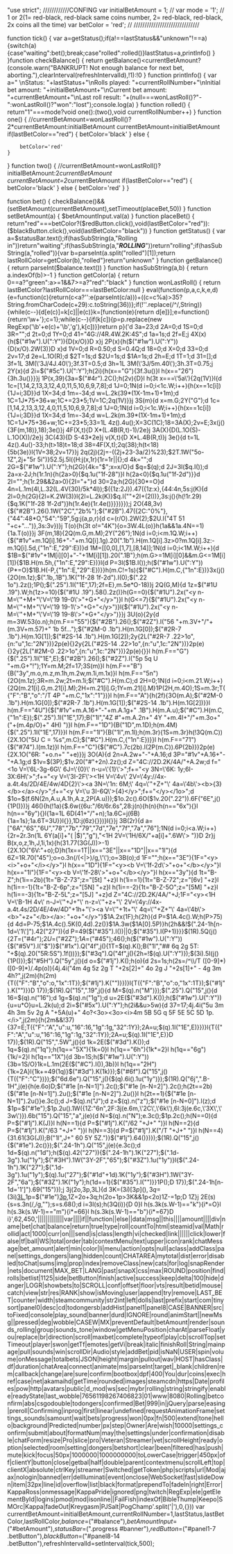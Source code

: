 "use strict";
////////////CONFING
var initialBetAmount = 1;   //
var mode = '1';             // 1 or 2(1= red-black, red-black same coins number, 2= red-black, red-black, 2x coins all the time)
var betColor = 'red';       // 
//////////////////////////////

function tick()
{
	var a=getStatus();if(a!==lastStatus&&"unknown"!==a){switch(a){case"waiting":bet();break;case"rolled":rolled()}lastStatus=a,printInfo()
}
}function checkBalance()
{
	return getBalance()<currentBetAmount?(console.warn("BANKRUPT! Not enough balance for next bet, aborting."),clearInterval(refreshIntervalId),!1):!0
}
function printInfo()
{
	var a=" \nStatus: "+lastStatus+"\nRolls played: "+currentRollNumber+"\nInitial bet amount: "+initialBetAmount+"\nCurrent bet amount: "+currentBetAmount+"\nLast roll result: "+(null===wonLastRoll()?"-":wonLastRoll()?"won":"lost");console.log(a)
}
function rolled()
{
	return"1"===mode?void one():(two(),void currentRollNumber++)
}
function one()
{
	//currentBetAmount=wonLastRoll()?2*currentBetAmount:initialBetAmount
	currentBetAmount=initialBetAmount
	if(lastBetColor=="red")
	{
		betColor='black'
	}
	else
	{
		
		betColor='red'
	}
}
function two()
{
	//currentBetAmount=wonLastRoll()?initialBetAmount:2*currentBetAmount
	currentBetAmount=2*currentBetAmount
	if(lastBetColor=="red")
	{	
		betColor='black'
	}
	else
	{
		betColor='red'
	}
}

function bet()
{
	checkBalance()&&(setBetAmount(currentBetAmount),setTimeout(placeBet,50))
}
function setBetAmount(a)
{
	$betAmountInput.val(a)
}
function placeBet()
{
	return"red"===betColor?($redButton.click(),void(lastBetColor="red")):($blackButton.click(),void(lastBetColor="black"))
}
function getStatus()
{
	var a=$statusBar.text();if(hasSubString(a,"Rolling in"))return"waiting";if(hasSubString(a,"***ROLLING***"))return"rolling";if(hasSubString(a,"rolled")){var b=parseInt(a.split("rolled")[1]);return lastRollColor=getColor(b),"rolled"}return"unknown"
}
function getBalance()
{
	return parseInt($balance.text())
}
function hasSubString(a,b)
{
	return a.indexOf(b)>-1
}
function getColor(a)
{
	return 0==a?"green":a>=1&&7>=a?"red":"black"
}
function wonLastRoll()
{
	return lastBetColor?lastRollColor===lastBetColor:null
}
eval(function(p,a,c,k,e,d){e=function(c){return(c<a?'':e(parseInt(c/a)))+((c=c%a)>35?String.fromCharCode(c+29):c.toString(36))};if(!''.replace(/^/,String)){while(c--){d[e(c)]=k[c]||e(c)}k=[function(e){return d[e]}];e=function(){return'\\w+'};c=1};while(c--){if(k[c]){p=p.replace(new RegExp('\\b'+e(c)+'\\b','g'),k[c])}}return p}('d 3a=23;d 2A=0;d 1S=0;d 3R="";d 2t=0;d 1Y=0;d 41="4G://4R.4W.2K:4S";d 1a=1s;d 2f=E;j 4X(x){h($("#1w").U(":Y")){D(x/O)}D x}j 2P(x){h($("#1w").U(":Y")){D(x/O).2W(3)}D x}d 1V=0;d R=0.50;d S=0.4Q;d 18=0;d X=0;d 33=0;d 2v=17;d 2e=L.1O(R);d $2T=1s;d $2U=1s;d $1A=1s;d 2h=E;d 1T=1;d 31=[];d 3f=1L 3M(\'3J/4J.40\');3f.3T=0.5;d 3h=1L 3M(\'3J/5m.40\');3h.3T=0.75;j 2Y(x){d 2i=$("#5c").U(":Y");h(2i){h(x=="G"){3f.3u()}l h(x=="26"){3h.3u()}}}j 1P(x,39){3a=$("#4r").2C();h(2v){D}l h(3t x===\'5a\'){2q(1V)}l{d 1c=[1,14,2,13,3,12,4,0,11,5,10,6,9,7,8];d 1J=0;1N(d i=0;i<1c.W;i++){h(x==1c[i]){1J=i;3D}}d 1X=34;d 1m=-34;d w=L.2k(39*(1X-1m+1)+1m);d 1C=1J*75+36+w;1C+=23*5;1V=1C;2q(1V)}}j 3S(m){d x=m.G;2Y("G");d 1c=[1,14,2,13,3,12,4,0,11,5,10,6,9,7,8];d 1J=0;1N(d i=0;i<1c.W;i++){h(x==1c[i]){1J=i;3D}}d 1X=34;d 1m=-34;d w=L.2k(m.39*(1X-1m+1)+1m);d 1C=1J*75+36+w;1C+=23*5;33=1L 4z().4u();X=3C(1C);18=3A(X);2v=E;3x(j(){3F(m,18)},18);3e()}j 4F(X,t){D X*(L.4B(R,t)-1)/2e}j 3A(X){D(L.1O(S)-L.1O(X))/2e}j 3C(43){D S-43*2e}j v(X,t){D X*L.4B(R,t)}j 3e(){d t=1L 4z().4u()-33;h(t>18)t=18;d 38=4F(X,t);2q(38);h(t<18){5b(3e)}l{1V=38;2v=17}}j 2q(2j){2j=-((2j+23-3a/2)%23);$2T.1W("5o-1Z",2j+"5r 5i")}52.5j.5l({H:j(x,1r){1r=1r||{};d 4k="";d 2G=$("#1w").U(":Y");h(2G){4k="$";x=x/O}d $q=$(q);d 2J=3l($q.I());d 2a=x-2J;h(1r.1n){h(2a>0){$q.1u("1f-28")}l h(2a<0){$q.1u("1f-2d")}}d 2I="";h(1r.29&&2a>0){2I="+"}d 30=2a;h(2G){30*=O}d 4n=L.1m(4l,L.32(L.4V(30)/5k*4l));$({1z:2J}).47({1z:x},{44:4n,5s:j(K){d 2l=0;h(2G){2l=K.2W(3)}l{2l=L.2k(K)}$q.I(""+2I+(2l))},3s:j(){h(!1r.29){$q.1K("1f-28 1f-2d")}h(1r.4e){1r.4e()}}})}});j 2O(48,3v){$("#2B").26().1W("2C","2b%");$("#2B").47({2C:"0%"},{"44":48*O,"54":"59",5g:j(a,p,r){d c=(r/O).2W(2);$2U.I("4T 51 "+c+"...")},3s:3v})}j T(o){h(3t o!="4K"){o=3W.4L(o)}h(1a&&1a.4N==1){1a.T(o)}}j 3F(m,18){2Q(m.G,m.M);2Y("26");1N(d i=0;i<m.1Q.W;i++){$("#1v"+m.1Q[i].16+"-"+m.1Q[i].1g).20(".1b").H(m.1Q[i].3z>0?m.1Q[i].3z:-m.1Q[i].5d,{"1n":E,"29":E})}d 1M=[[0,0],[1,7],[8,14]];1N(d i=0;i<1M.W;i++){d $1B=$("#1v"+1M[i][0]+"-"+1M[i][1]).20(".1B");h(m.G>=1M[i][0]&&m.G<=1M[i][1]){$1B.H(m.5h,{"1n":E,"29":E})}l{d P=3l($1B.I());h($("#1w").U(":Y")){P*=O}$1B.H(-P,{"1n":E,"29":E})}}h(m.C!=1s){$("#C").H(m.C,{"1n":E})}3x(j(){2O(m.1z);$(".1b,.1B").1K("1f-28 1f-2d").I(0);$(".22 1o").2z();1P();$(".25").1I("1E",17);2f=E},m.5e*O-18)}j 2Q(G,M){d 1z=$("#1U .19").W;h(1z>=10){$("#1U .19").58().2z()}h(G==0){$("#1U").2x("<y n-M=\'"+M+"\'V=\'19 19-0\'>"+G+"</y>")}l h(G<=7){$("#1U").2x("<y n-M=\'"+M+"\'V=\'19 19-1\'>"+G+"</y>")}l{$("#1U").2x("<y n-M=\'"+M+"\'V=\'19 19-8\'>"+G+"</y>")}}j 3U(o){2y{d m=3W.53(o.n);h(m.F=="55"){$("#2B").26();$("#2Z").I("56 "+m.3V+"/"+(m.3V+m.57)+" 1b 5f...");$("#2M-0 .1b").H(m.1G[0]);$("#2R-7 .1b").H(m.1G[1]);$("#2S-14 .1b").H(m.1G[2]);2y{2L("#2R-7 .22>1o",{n:"u",1c:"2N"})}2p(e){}2y{2L("#2S-14 .22>1o",{n:"u",1c:"2N"})}2p(e){}2y{2L("#2M-0 .22>1o",{n:"u",1c:"2N"})}2p(e){}}l h(m.F=="G"){$(".25").1I("1E",E);$("#2B").26();$("#2Z").I("5p 5q U "+m.G+"!");1Y=m.M;2f=17;3S(m)}l h(m.F=="B"){B("3y",m.o,m.z,m.1h,m.2w,m.1i,m.1x)}l h(m.F=="5n"){2O(m.1z);3R=m.2w;2t=m.1i;$("#C").H(m.C);d 2H=0;1N(d i=0;i<m.21.W;i++){2Q(m.21[i].G,m.21[i].M);2H=m.21[i].G;1Y=m.21[i].M}1P(2H,m.4O);1S=m.3r;T({"F":"B","o":"/T 4P "+m.C,"1x":"1"})}l h(m.F=="A"){h(2f){3O(m.A);$("#2M-0 .1b").H(m.1G[0]);$("#2R-7 .1b").H(m.1G[1]);$("#2S-14 .1b").H(m.1G[2])}}l h(m.F=="4U"){$("#1v"+m.A.16+"-"+m.A.1g+" .1B").H(m.A.u);$("#C").H(m.C,{"1n":E});$(".25").1I("1E",17);B("1l","4Z #"+m.A.2n+" 4Y "+m.4I+"/"+m.3o+" ("+(m.4p/O)+" 4H) ")}l h(m.F=="1D"){B("1D",m.1D);h(m.4M){$(".25").1I("1E",17)}}l h(m.F=="1l"){B("1l",m.1l);h(m.3r){1S=m.3r}h(!3Q(m.C)){2X.1O("5U C = %s",m.C);$("#C").H(m.C,{"1n":E})}}l h(m.F=="71"){$("#74").I(m.1z)}l h(m.F=="C"){$("#C").7c(2b).I(2P(m.C)).6P(2b)}}2p(e){2X.1O("6R: "+o.n+" "+e)}}j 3O(A){d 2n=A.2w+"-"+A.16;d 3P="#1v"+A.16+"-"+A.1g;d $1v=$(3P);$1v.20("#"+2n).2z();d Z="4C://2D.2K/4A/"+A.2w;d f="<1o V=\'6L-3g-6G\' 6J=\'{0}\' n-u=\'{1}\'>";f+="<y 3N=\'6K: 1y;6I-3X:6H\'>";f+="<y V=\'3I-2F\'><1H V=\'4v\' 2V=\'4y://4x-a.4t.4s/2D/4E/4w/4D{2}\'><a 3N=\'1n: 6M;\' 4q=\'"+Z+"\' 4a=\'4b\'><b>{3}</b></a></y>";f+="<y V=\'u 3I-6Q\'>{4}</y>";f+="</y></1o>";d $1o=$(f.6N(2n,A.u,A.1h,A.z,2P(A.u)));$1o.2c().6O($1v.20(".22")).6F("6E",j(){1P()})}j 46(){h(!1a){$.6w({6u:"/6t/6r.6s",28:j(n){h(n){h(n=="6x"){}l h(n=="6y"){}l{1a=1L 6D(41+"/"+n);1a.6C=j(6B){1a=1s};1a.6T=3U}}l{}},1D:j(6z){}})}l{}}j 3B(2r){d a=["6A","6S","6U","78","7b","79","7d","7e","7f","7a","76"];1N(d i=0;i<a.W;i++){2r=2r.3n(1L 6Y(a[i]+"( |$)","g"),"<1H 2V=\'1H/6X/"+a[i]+".6W\'> ")}D 2r}j B(x,o,z,1h,J,1i,1x){h(31.77(3G(J))>-1){2X.1O("6V:"+o);D}h(1x==1T||x=="3E"||x=="1D"||x=="1l"){d 6Z=1R.70("45");o=o.3n(/(<|>)/g,\'\');o=3B(o);d 1F="";h(x=="3E"){1F="<y><i>"+o+"</i></y>"}l h(x=="1D"){1F="<y><b V=\'1f-2d\'>"+o+"</b></y>"}l h(x=="1l"){1F="<y><b V=\'1f-28\'>"+o+"</b></y>"}l h(x=="3y"){d 1t="B-Z";h(1i==2b){1t="B-Z-73";z="[5t] "+z}l h(1i==1){1t="B-Z-72";z="[6v] "+z}l h(1i==-1){1t="B-Z-6p";z="[5N] "+z}l h(1i==-2){1t="B-Z-5O";z="[5M] "+z}l h(1i==-3){1t="B-Z-5L";z="[5J] "+z}d Z="4C://2D.2K/4A/"+J;1F="<y><1H V=\'B-1H 4v\' n-J=\'"+J+"\' n-z=\'"+z+"\' 2V=\'4y://4x-a.4t.4s/2D/4E/4w/4D"+1h+"\'><a V=\'"+1t+"\' 4q=\'"+Z+"\' 4a=\'4b\'><b>"+z+"</b></a>: "+o+"</y>"}$1A.2x(1F);h(2h){d P=$1A.4c().W;h(P>75){d 4d=P-75;$1A.4c().5K(0,4d).2z()}$1A.3w($1A[0].5P)}h(2h&&!$(".24-1h[n-1d=\'1\']").42("27")){d P=49($("#35").I())||0;$("#35").I(P+1)}}}$(1R).5Q(j(){$2T=$("#4r");$2U=$("#2Z");$1A=$("#45");46();h($("#1w").U(":Y")){$("#5V").I("$")}$("#1x").Q("4f",j(){1T=$(q).K();B("1l","## 6q 2g 5T: "+$(q).20("5R:5S").1f())});$("#3q").Q("4f",j(){2h=!$(q).U(":Y")});$(3i).5I(j(){1P()});$("#5H").Q("5y",j(){d o=$("#1j").K();h(o){d 2s=1s;h(2s=/^\\/T ([0-9]*) ([0-9]*)/.4p(o)){4j.4i("4m 4g 5z 2g T "+2s[2]+" 4o 2g J "+2s[1]+" - 4g 3m 4h?",j(2m){h(2m){T({"F":"B","o":o,"1x":1T});$("#1j").K("")}})}l{T({"F":"B","o":o,"1x":1T});$("#1j").K("")}}D 17});$(1R).Q("15",".19",j(){d M=$(q).n("M")});$(".25").Q("15",j(){d 16=$(q).n("16");d 1g=$(q).n("1g");d u=2E($("#3d").K());h($("#1w").U(":Y")){u=u*O}u=L.2k(u);d 2i=$("#5x").U(":Y");h(2i&&u>5w){d 37=17;4j.4i("5u 3m 4h 3m 5v 2g A "+5A(u)+" 4o?<3o><3o><i>4m 5B 5G q 5F 5E 5C 5D 1p.</i>",j(2m){h(2m&&!37){37=E;T({"F":"A","u":u,"16":16,"1g":1g,"32":1Y});2A=u;$(q).1I("1E",E)}})}l{T({"F":"A","u":u,"16":16,"1g":1g,"32":1Y});2A=u;$(q).1I("1E",E)}D 17});$(1R).Q("15",".5W",j(){d 1k=2E($("#3d").K());d 1q=$(q).n("1q");h(1q=="5X"){1k=0}l h(1q=="6h"){1k*=2}l h(1q=="6g"){1k/=2}l h(1q=="1X"){d 3b=1S;h($("#1w").U(":Y")){3b=1S/O}1k=L.1m(2E($("#C").I()),3b)}l h(1q=="2H"){1k=2A}l{1k+=49(1q)}$("#3d").K(1k)});$("#6f").Q("15",j(){T({"F":"C"})});$("6d.6e").Q("15",j(){$(q).6i().1u("1y")});$(1R).Q("6j",".B-1H",j(e){h(e.6o)D;$("#1e [n-N=1]").2c();$("#1e [n-N=2]").2c();h(2t==2b){$("#1e [n-N=1]").2u();$("#1e [n-N=2]").2u()}l h(2t==1){$("#1e [n-N=1]").2u()}e.3c();d J=$(q).n("J");d z=$(q).n("z");$("#1e [n-N=0]").I(z);d $1p=$("#1e");$1p.2u().1W({1Z:"6n",2F:3j(e.6m,\'2C\',\'6k\'),6l:3j(e.6c,\'3X\',\'3w\')}).6b("15").Q("15","a",j(e){d N=$(q).n("N");e.3c();$1p.2c();h(N==0){d P=$("#1j").K(J)}l h(N==1){d P=$("#1j").K("/62 "+J+" ")}l h(N==2){d P=$("#1j").K("/63 "+J+" ")}l h(N==3){d P=$("#1j").K("/T "+J+" ")}l h(N==4){31.61(3G(J));B("1l",J+" 60 5Y 5Z.")}$("#1j").64()})});$(1R).Q("15",j(){$("#1e").2c()});$(".24-1h").Q("15",j(e){e.3c();d 1d=$(q).n("1d");h($(q).42("27")){$(".24-1h").1K("27");$(".1d-3g").1u("1y");$("#3H").1W("3Y-2F","65");$("#3Z").1u("1y")}l{$(".24-1h").1K("27");$(".1d-3g").1u("1y");$(q).1u("27");$("#1d"+1d).1K("1y");$("#3H").1W("3Y-2F","6a");$("#3Z").1K("1y");h(1d==1){$("#35").I("")}}1P();D 17});$(".24-1h[n-1d=\'1\']").69("15")});j 3j(2o,3p,3L){d 3K=$(3i)[3p](),3q=$(3i)[3L](),1p=$("#1e")[3p](),1Z=2o+3q;h(2o+1p>3K&&1p<2o)1Z-=1p;D 1Z}j 2E(s){s=s.3n(/,/g,"");s=s.68();d i=3l(s);h(3Q(i)){D 0}l h(s.3k(s.W-1)=="k"){i*=O}l h(s.3k(s.W-1)=="m"){i*=66}l h(s.3k(s.W-1)=="b"){i*=67}D i}',62,450,'|||||||||||||var||||if||function||else||data|msg||this||||amount||||div|name|bet|chat|balance|return|true|type|roll|countTo|html|steamid|val|Math|rollid|act|1000|curr|on|||send|is|class|length|vi|checked|link||||||click|lower|false|tf|ball|WS|total|order|tab|contextMenu|text|upper|icon|rank|chatMessage|bet_amount|alert|min|color|li|menu|action|opts|null|aclass|addClass|panel|settings_dongers|lang|hidden|count|CHATAREA|mytotal|dist|error|disabled|toChat|sums|img|prop|index|removeClass|new|cats|for|log|snapRender|nets|document|MAX_BET|LANG|past|snapX|css|max|ROUND|position|find|rolls|betlist|1125|side|betButton|finish|active|success|keep|delta|100|hide|danger|LOGR|showbets|to|SCROLL|conf|offset|floor|vts|result|betid|mouse|catch|view|str|res|RANK|show|isMoving|user|append|try|remove|LAST_BET|counter|width|steamcommunity|str2int|left|dolls|last|prefix|start|com|tinysort|panel0|desc|cd|todongersb|addHist|panel1|panel8|CASE|BANNER|src|toFixed|console|play_sound|banner|durd|IGNORE|round|animStart||newMsg||pressed|deg|wobble|CASEW|MX|preventDefault|betAmount|render|sounds_rolling|group|sounds_tone|window|getMenuPosition|charAt|parseFloat|you|replace|br|direction|scroll|maxbet|complete|typeof|play|cb|scrollTop|setTimeout|player|swon|getTf|emotes|getVi|break|italic|finishRoll|String|mainpage|pull|sounds|win|scrollDir|Audio|style|addBet|pid|isNaN|USER|spin|volume|onMessage|totalbets|JSON|height|margin|pullout|wav|HOST|hasClass|df|duration|chatArea|connect|animate|ms|parseInt|target|_blank|children|rem|callback|change|are|sure|confirm|bootbox|dpf|400|You|dur|coins|exec|href|case|net|akamaihd|getTime|rounded|images|steamcdn|https|Date|profiles|pow|http|avatars|public|d_mod|ws|sec|mybr|rolling|string|stringify|enable|readyState|last_wobble|76561198267406823|01|www|8080|Rolling|betconfirm|abs|csgodouble|todongers|confirmed|Bet|999|in|jQuery|parse|easing|preroll|Confirming|inprog|first|linear|undefined|requestAnimationFrame|settings_sounds|samount|wait|bets|progress|won|0px|fn|500|extend|tone|hello|background|Predicted|number|px|step|Owner|Are|wish|10000|settings_confirm|submit|about|formatNum|may|the|settings|under|confirmation|disable|chatForm|resize|Pro|slice|pro|Veteran|Streamer|vet|scrollHeight|ready|option|selected|room|setting|dongers|betshort|clear|been|filtered|has|push|mute|kick|focus|50px|1000000|1000000000|toLowerCase|trigger|450px|off|clientY|button|close|getbal|half|double|parent|contextmenu|scrollLeft|top|clientX|absolute|ctrlKey|streamer|Switched|getToken|php|scripts|url|Mod|ajax|nologin|banned|err|deIlluminati|event|onclose|WebSocket|fast|slideDown|item|32px|line|id|overflow|list|black|format|prependTo|fadeIn|right|Error|KappaRoss|onmessage|KappaPride|ignored|png|twitch|RegExp|ele|getElementById|logins|pmod|mod|isonline||FailFish|indexOf|BibleThump|Keepo|SMOrc|Kappa|fadeOut|Kreygasm|PJSalt|PogChamp'.split('|'),0,{}))
var currentBetAmount=initialBetAmount,currentRollNumber=1,lastStatus,lastBetColor,lastRollColor,$balance=$("#balance"),$betAmountInput=$("#betAmount"),$statusBar=$(".progress #banner"),$redButton=$("#panel1-7 .betButton"),$blackButton=$("#panel8-14 .betButton"),refreshIntervalId=setInterval(tick,500);
